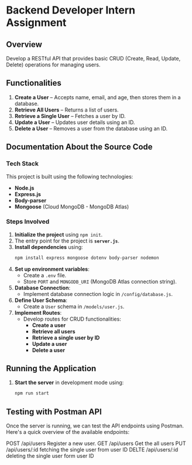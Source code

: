 # Backend Developer Intern Assignment

## Overview
Develop a RESTful API that provides basic CRUD (Create, Read, Update, Delete) operations for managing users.

## Functionalities
1. **Create a User** – Accepts name, email, and age, then stores them in a database.
2. **Retrieve All Users** – Returns a list of users.
3. **Retrieve a Single User** – Fetches a user by ID.
4. **Update a User** – Updates user details using an ID.
5. **Delete a User** – Removes a user from the database using an ID.

## Documentation About the Source Code

### Tech Stack
This project is built using the following technologies:
- **Node.js**
- **Express.js**
- **Body-parser**
- **Mongoose** (Cloud MongoDB - MongoDB Atlas)

### Steps Involved
1. **Initialize the project** using `npm init`.
2. The entry point for the project is **`server.js`**.
3. **Install dependencies** using:
   ```sh
   npm install express mongoose dotenv body-parser nodemon
   ```
4. **Set up environment variables**:
   - Create a `.env` file.
   - Store `PORT` and `MONGODB_URI` (MongoDB Atlas connection string).
5. **Database Connection**:
   - Implement database connection logic in `/config/database.js`.
6. **Define User Schema**:
   - Create a `User` schema in `/models/user.js`.
7. **Implement Routes**:
   - Develop routes for CRUD functionalities:
     - **Create a user**
     - **Retrieve all users**
     - **Retrieve a single user by ID**
     - **Update a user**
     - **Delete a user**

## Running the Application
1. **Start the server** in development mode using:
   ```sh
   npm run start
   ```


## Testing with Postman API
Once the server is running, we can test the API endpoints using Postman. Here's a quick overview of the available endpoints:

POST /api/users Register a new user.
GET /api/users  Get the all users
PUT /api/users/:id  fetching the single user from user ID
DELTE /api/users/:id deleting the single user form user ID